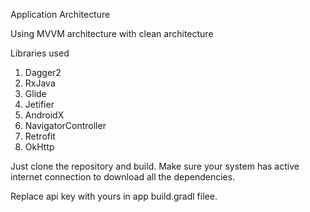 Application Architecture

Using MVVM architecture with clean architecture


Libraries used

1) Dagger2
2) RxJava
3) Glide
4) Jetifier
5) AndroidX
6) NavigatorController
7) Retrofit
8) OkHttp


Just clone the repository and build. Make sure your system has active internet connection to download all the dependencies.

Replace api key with yours in app build.gradl filee.



